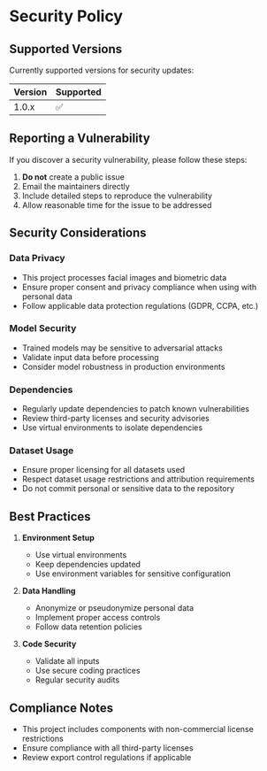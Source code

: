 # Security Policy

## Supported Versions

Currently supported versions for security updates:

| Version | Supported          |
| ------- | ------------------ |
| 1.0.x   | :white_check_mark: |

## Reporting a Vulnerability

If you discover a security vulnerability, please follow these steps:

1. **Do not** create a public issue
2. Email the maintainers directly
3. Include detailed steps to reproduce the vulnerability
4. Allow reasonable time for the issue to be addressed

## Security Considerations

### Data Privacy
- This project processes facial images and biometric data
- Ensure proper consent and privacy compliance when using with personal data
- Follow applicable data protection regulations (GDPR, CCPA, etc.)

### Model Security
- Trained models may be sensitive to adversarial attacks
- Validate input data before processing
- Consider model robustness in production environments

### Dependencies
- Regularly update dependencies to patch known vulnerabilities
- Review third-party licenses and security advisories
- Use virtual environments to isolate dependencies

### Dataset Usage
- Ensure proper licensing for all datasets used
- Respect dataset usage restrictions and attribution requirements
- Do not commit personal or sensitive data to the repository

## Best Practices

1. **Environment Setup**
   - Use virtual environments
   - Keep dependencies updated
   - Use environment variables for sensitive configuration

2. **Data Handling**
   - Anonymize or pseudonymize personal data
   - Implement proper access controls
   - Follow data retention policies

3. **Code Security**
   - Validate all inputs
   - Use secure coding practices
   - Regular security audits

## Compliance Notes

- This project includes components with non-commercial license restrictions
- Ensure compliance with all third-party licenses
- Review export control regulations if applicable